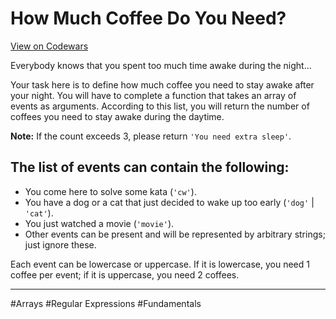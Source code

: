 # How Much Coffee Do You Need?

[View on Codewars](https://www.codewars.com/kata/57de78848a8b8df8f10005b1/python)

Everybody knows that you spent too much time awake during the night...

Your task here is to define how much coffee you need to stay awake after your night. You will have to complete a function that takes an array of events as arguments. According to this list, you will return the number of coffees you need to stay awake during the daytime.

**Note:** If the count exceeds 3, please return `'You need extra sleep'`.

## The list of events can contain the following:

- You come here to solve some kata (`'cw'`).
- You have a dog or a cat that just decided to wake up too early (`'dog'` | `'cat'`).
- You just watched a movie (`'movie'`).
- Other events can be present and will be represented by arbitrary strings; just ignore these.

Each event can be lowercase or uppercase. If it is lowercase, you need 1 coffee per event; if it is uppercase, you need 2 coffees.

---

#Arrays #Regular Expressions #Fundamentals